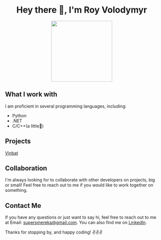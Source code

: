 <h1 align="center">Hey there 👋, I'm Roy Volodymyr</h1>
<div id="header" align="center">
  <img src="https://media.tenor.com/CgGUXc-LDc4AAAAC/hacker-pc.gif" width="200"/>
</div>

## What I work with

I am proficient in several programming languages, including:
- Python
- .NET
- C/C++(a little🤔)

## Projects

<a href="https://github.com/R0YV0VA/Vinbat">Vinbat</a>

## Collaboration

I'm always looking for to collaborate with other developers on projects, big or small! Feel free to reach out to me if you would like to work together on something. 

## Contact Me

If you have any questions or just want to say hi, feel free to reach out to me at Email: supersmereka@gmail.com. You can also find me on [LinkedIn](https://www.linkedin.com/in/roy-volodymyr-941497241). 

Thanks for stopping by, and happy coding! ✌️✌️✌️
